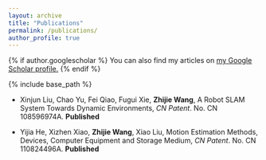 ```yaml
---
layout: archive
title: "Publications"
permalink: /publications/
author_profile: true
---
```


{% if author.googlescholar %}
  You can also find my articles on <u><a href="{{author.googlescholar}}">my Google Scholar profile</a>.</u>
{% endif %}

{% include base_path %}

- Xinjun Liu, Chao Yu, Fei Qiao, Fugui Xie, **Zhijie Wang**, A Robot SLAM System Towards Dynamic Environments, *CN Patent*. No. CN 108596974A. **Published** 

- Yijia He, Xizhen Xiao, **Zhijie Wang**, Xiao Liu, Motion Estimation Methods, Devices, Computer Equipment and Storage Medium, *CN Patent*. No. CN 110824496A. **Published**
